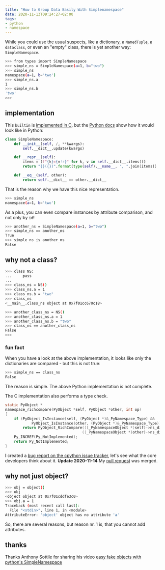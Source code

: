```yaml
---
title: "How to Group Data Easily With Simplenamespace"
date: 2020-11-13T09:24:27+02:00
tags:
- python
- namespace
---
```


While you could use the usual suspects,
like a dictionary, a `NamedTuple`, a `dataclass`,
or even an "empty" class,
there is yet another way: `SimpleNamespace`.

```bash
>>> from types import SimpleNamespace
>>> simple_ns = SimpleNamespace(a=1, b="two")
>>> simple_ns
namespace(a=1, b='two')
>>> simple_ns.a
1
>>> simple_ns.b
'two'
>>> 

```

## implementation

This `builtin` is [implemented in C](https://github.com/python/cpython/blob/3.9/Objects/namespaceobject.c),
but the [Python docs](https://docs.python.org/3/library/types.html?highlight=simplenamespace#types.SimpleNamespace) show how it would look like in Python:

```python
class SimpleNamespace:
    def __init__(self, /, **kwargs):
        self.__dict__.update(kwargs)

    def __repr__(self):
        items = (f"{k}={v!r}" for k, v in self.__dict__.items())
        return "{}({})".format(type(self).__name__, ", ".join(items))

    def __eq__(self, other):
        return self.__dict__ == other.__dict__
```

That is the reason why we have this nice representation.

```bash
>>> simple_ns
namespace(a=1, b='two')
```

As a plus, you can even compare instances by attribute comparison,
and not only by `id`!

```bash
>>> another_ns = SimpleNamespace(a=1, b="two")
>>> simple_ns == another_ns
True
>>> simple_ns is another_ns
False
```

## why not a class?

```bash
>>> class NS:
...     pass
... 
>>> class_ns = NS()
>>> class_ns.a = 1
>>> class_ns.b = "two"
>>> class_ns
<__main__.class_ns object at 0x7f01cc670c18>

>>> another_class_ns = NS()
>>> another_class_ns.a = 1
>>> another_class_ns.b = "two"
>>> class_ns == another_class_ns
False
>>> 
```

### fun fact

When you have a look at the above implementation,
it looks like only the dictionaries are compared - but this is not true:

```bash
>>> simple_ns == class_ns
False
```

The reason is simple. The above Python implementation is not complete.

The C implementation also performs a type check.

```c
static PyObject *
namespace_richcompare(PyObject *self, PyObject *other, int op)
{
    if (PyObject_IsInstance(self, (PyObject *)&_PyNamespace_Type) &&
            PyObject_IsInstance(other, (PyObject *)&_PyNamespace_Type))
        return PyObject_RichCompare(((_PyNamespaceObject *)self)->ns_dict,
                                   ((_PyNamespaceObject *)other)->ns_dict, op);
    Py_INCREF(Py_NotImplemented);
    return Py_NotImplemented;
}
```

I created a [bug report on the cpython issue tracker](https://bugs.python.org/issue42344),
let's see what the core developers think about it.
**Update 2020-11-14** My [pull request](https://github.com/python/cpython/pull/23264) was merged.

## why not just object?

```bash
>>> obj = object()
>>> obj
<object object at 0x7f01cddfe3c0>
>>> obj.a = 1
Traceback (most recent call last):
  File "<stdin>", line 1, in <module>
AttributeError: 'object' object has no attribute 'a'
```

So, there are several reasons,
but reason nr. 1 is, that you cannot add attributes.

## thanks

Thanks Anthony Sottile for sharing his video [easy fake objects with python's SimpleNamespace](https://www.youtube.com/watch?v=8XvyHj8ndg8&ab_channel=anthonywritescode)

